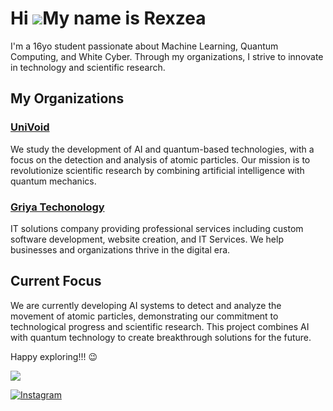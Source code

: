 Hi ![](https://user-images.githubusercontent.com/18350557/176309783-0785949b-9127-417c-8b55-ab5a4333674e.gif)My name is Rexzea
==============================================================================================================================


I'm a 16yo student passionate about Machine Learning, Quantum Computing, and White Cyber. Through my organizations, I strive to innovate in technology and scientific research.



## My Organizations

### [UniVoid](https://github.com/IVerse-VDV)
We study the development of AI and quantum-based technologies, with a focus on the detection and analysis of atomic particles. Our mission is to revolutionize scientific research by combining artificial intelligence with quantum mechanics.

### [Griya Techonology](https://github.com/Griya-Technology)
IT solutions company providing professional services including custom software development, website creation, and IT Services. We help businesses and organizations thrive in the digital era.

## Current Focus
We are currently developing AI systems to detect and analyze the movement of atomic particles, demonstrating our commitment to technological progress and scientific research. This project combines AI with quantum technology to create breakthrough solutions for the future.

Happy exploring!!! 😉





![](https://github-readme-stats.vercel.app/api/top-langs/?username=rexzea&theme=ambient_gradient&hide_border=false&include_all_commits=true&count_private=false&layout=compact)


[![Instagram](https://img.shields.io/badge/Instagram-%23E4405F.svg?logo=Instagram&logoColor=white)]([https://instagram.com/alzennora](https://www.instagram.com/alzennora/profilecard/?igsh=Ym8wZHFjcWRxaWhx)) 
<!-- Proudly created with GPRM ( https://gprm.itsvg.in ) -->
